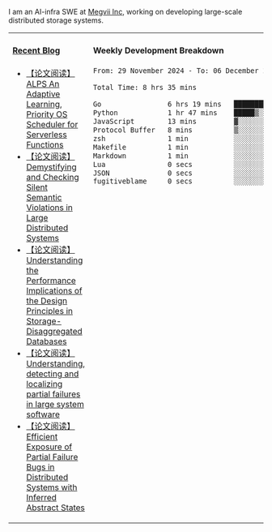 I am an AI-infra SWE at [Megvii Inc](https://en.megvii.com/), working on developing large-scale distributed storage systems.

<table width="960px">
<tr>
<td valign="top" width="50%">

#### <a href="https://www.kongjun18.me" target="_blank">Recent Blog</a>

<!-- BLOG-POST-LIST:START -->
- [【论文阅读】ALPS An Adaptive Learning, Priority OS Scheduler for Serverless Functions](https://kongjun18.github.io/posts/alps-an-adaptive-learning-priority-os-scheduler-for-serverless-functions/)
- [【论文阅读】Demystifying and Checking Silent Semantic Violations in Large Distributed Systems](https://kongjun18.github.io/posts/demystifying-and-checking-silent-semantic-violations-in-large-distributed-systems/)
- [【论文阅读】Understanding the Performance Implications of the Design Principles in Storage-Disaggregated Databases](https://kongjun18.github.io/posts/understanding-the-performance-implications-of-the-design-principles-in-storage-disaggregated-databases/)
- [【论文阅读】Understanding, detecting and localizing partial failures in large system software](https://kongjun18.github.io/posts/understanding-detecting-and-localizing-partial-failures-in-large-system-software/)
- [【论文阅读】Efficient Exposure of Partial Failure Bugs in Distributed Systems with Inferred Abstract States](https://kongjun18.github.io/posts/efficient-exposure-of-partial-failure-bugs-in-distributed-systems-with-inferred-abstract-states/)
<!-- BLOG-POST-LIST:END -->

</td>
<td valign="top" width="50%">

#### Weekly Development Breakdown

<!--START_SECTION:waka-->

```txt
From: 29 November 2024 - To: 06 December 2024

Total Time: 8 hrs 35 mins

Go                6 hrs 19 mins   ██████████████████▒░░░░░░   73.64 %
Python            1 hr 47 mins    █████▒░░░░░░░░░░░░░░░░░░░   20.89 %
JavaScript        13 mins         ▓░░░░░░░░░░░░░░░░░░░░░░░░   02.70 %
Protocol Buffer   8 mins          ▒░░░░░░░░░░░░░░░░░░░░░░░░   01.69 %
zsh               1 min           ░░░░░░░░░░░░░░░░░░░░░░░░░   00.37 %
Makefile          1 min           ░░░░░░░░░░░░░░░░░░░░░░░░░   00.37 %
Markdown          1 min           ░░░░░░░░░░░░░░░░░░░░░░░░░   00.21 %
Lua               0 secs          ░░░░░░░░░░░░░░░░░░░░░░░░░   00.09 %
JSON              0 secs          ░░░░░░░░░░░░░░░░░░░░░░░░░   00.04 %
fugitiveblame     0 secs          ░░░░░░░░░░░░░░░░░░░░░░░░░   00.01 %
```

<!--END_SECTION:waka-->
</td>
</tr>

</table>
